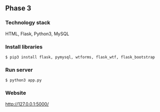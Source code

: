 ## Phase 3

### Technology stack
HTML, Flask, Python3, MySQL

### Install libraries
`$ pip3 install flask, pymysql, wtforms, flask_wtf, flask_bootstrap`

### Run server
`$ python3 app.py`

### Website
http://127.0.0.1:5000/
